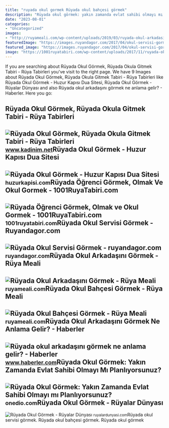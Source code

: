 ```yaml
---
title: "ruyada okul gormek Rüyada okul bahçesi görmek"
description: "Rüyada okul görmek: yakın zamanda evlat sahibi olmayı mı planlıyorsunuz?"
date: "2023-08-01"
categories:
- "Uncategorized"
images:
- "http://ruyameali.com/wp-content/uploads/2019/03/ruyada-okul-arkadasini-gormek-1140x570.jpg"
featuredImage: "https://images.ruyandagor.com/2017/04/okul-servisi-gormek-1313.jpg"
featured_image: "https://images.ruyandagor.com/2017/04/okul-servisi-gormek-1313.jpg"
image: "https://1001ruyatabiri.com/wp-content/uploads/2017/11/ruyada-okul-gormek-okul-arkadasini-gormek-okul-bahcesi-sinif-gormek-768x491.jpg"
---
```


If you are searching about Rüyada Okul Görmek, Rüyada Okula Gitmek Tabiri - Rüya Tabirleri you've visit to the right page. We have 9 Images about Rüyada Okul Görmek, Rüyada Okula Gitmek Tabiri - Rüya Tabirleri like Rüyada Okul Görmek - Huzur Kapısı Dua Sitesi, Rüyada Okul Görmek - Rüyalar Dünyası and also Rüyada okul arkadaşını görmek ne anlama gelir? - Haberler. Here you go:

Rüyada Okul Görmek, Rüyada Okula Gitmek Tabiri - Rüya Tabirleri
---------------------------------------------------------------

 ![Rüyada Okul Görmek, Rüyada Okula Gitmek Tabiri - Rüya Tabirleri](https://www.kadinim.net/wp-content/uploads/2011/07/Ruyada-Okul-Gormek.jpg) <small>www.kadinim.net</small>Rüyada Okul Görmek - Huzur Kapısı Dua Sitesi
--------------------------------------------

 ![Rüyada Okul Görmek - Huzur Kapısı Dua Sitesi](https://huzurkapisi.com/wp-content/uploads/2019/03/ruyada-okul-gormek.png) <small>huzurkapisi.com</small>Rüyada Öğrenci Görmek, Olmak Ve Okul Gormek - 1001RuyaTabiri.com
----------------------------------------------------------------

 ![Rüyada Öğrenci Görmek, Olmak ve Okul Gormek - 1001RuyaTabiri.com](https://1001ruyatabiri.com/wp-content/uploads/2017/11/ruyada-okul-gormek-okul-arkadasini-gormek-okul-bahcesi-sinif-gormek-768x491.jpg) <small>1001ruyatabiri.com</small>Rüyada Okul Servisi Görmek - Ruyandagor.com
-------------------------------------------

 ![Rüyada Okul Servisi Görmek - ruyandagor.com](https://images.ruyandagor.com/2017/04/okul-servisi-gormek-1313.jpg) <small>ruyandagor.com</small>Rüyada Okul Arkadaşını Görmek - Rüya Meali
------------------------------------------

 ![Rüyada Okul Arkadaşını Görmek - Rüya Meali](http://ruyameali.com/wp-content/uploads/2019/03/ruyada-okul-arkadasini-gormek-1140x570.jpg) <small>ruyameali.com</small>Rüyada Okul Bahçesi Görmek - Rüya Meali
---------------------------------------

 ![Rüyada Okul Bahçesi Görmek - Rüya Meali](http://ruyameali.com/wp-content/uploads/2050/10/2-4-1140x856.jpg) <small>ruyameali.com</small>Rüyada Okul Arkadaşını Görmek Ne Anlama Gelir? - Haberler
---------------------------------------------------------

 ![Rüyada okul arkadaşını görmek ne anlama gelir? - Haberler](https://i.hbrcdn.com/haber/2023/01/20/ruyada-okul-arkadasini-gormek-ne-anlama-gelir-15572734_5606_amp.jpg) <small>www.haberler.com</small>Rüyada Okul Görmek: Yakın Zamanda Evlat Sahibi Olmayı Mı Planlıyorsunuz?
------------------------------------------------------------------------

 ![Rüyada Okul Görmek: Yakın Zamanda Evlat Sahibi Olmayı mı Planlıyorsunuz?](https://img-s1.onedio.com/id-6363f09476ffadea5fdbd103/rev-0/w-1200/h-824/f-jpg/s-83b4ae6501693e9c8a1754a870ff0b32c2930ec0.jpg) <small>onedio.com</small>Rüyada Okul Görmek - Rüyalar Dünyası
------------------------------------

 ![Rüyada Okul Görmek - Rüyalar Dünyası](http://ruyalardunyasi.com/wp-content/uploads/2019/06/ruyada-okul-okudugunu-gormek.jpg) <small>ruyalardunyasi.com</small>Rüyada okul servisi görmek. Rüyada okul bahçesi görmek. Rüyada okul görmek

